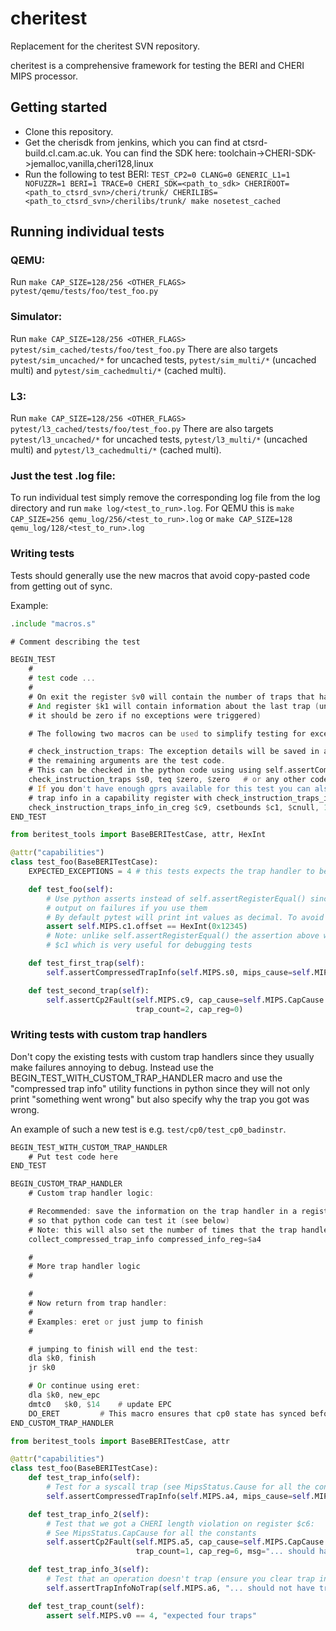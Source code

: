 # cheritest
Replacement for the cheritest SVN repository.

cheritest is a comprehensive framework for testing the BERI and CHERI MIPS processor.

## Getting started

* Clone this repository.
* Get the cherisdk from jenkins, which you can find at ctsrd-build.cl.cam.ac.uk. You can find the SDK here: toolchain->CHERI-SDK->jemalloc,vanilla,cheri128,linux
* Run the following to test BERI: `TEST_CP2=0 CLANG=0 GENERIC_L1=1 NOFUZZR=1 BERI=1 TRACE=0 CHERI_SDK=<path_to_sdk> CHERIROOT=<path_to_ctsrd_svn>/cheri/trunk/ CHERILIBS=<path_to_ctsrd_svn>/cherilibs/trunk/ make nosetest_cached`

## Running individual tests
### QEMU:
Run `make CAP_SIZE=128/256 <OTHER_FLAGS> pytest/qemu/tests/foo/test_foo.py`

### Simulator:
Run `make CAP_SIZE=128/256 <OTHER_FLAGS> pytest/sim_cached/tests/foo/test_foo.py`
There are also targets `pytest/sim_uncached/*` for uncached tests, `pytest/sim_multi/*` (uncached multi) and `pytest/sim_cachedmulti/*` (cached multi).

### L3:
Run `make CAP_SIZE=128/256 <OTHER_FLAGS> pytest/l3_cached/tests/foo/test_foo.py`
There are also targets `pytest/l3_uncached/*` for uncached tests, `pytest/l3_multi/*` (uncached multi) and `pytest/l3_cachedmulti/*` (cached multi).

### Just the test .log file:
To run individual test simply remove the corresponding log file from the log directory and run `make log/<test_to_run>.log`. For QEMU this is `make CAP_SIZE=256 qemu_log/256/<test_to_run>.log` or `make CAP_SIZE=128 qemu_log/128/<test_to_run>.log`


### Writing tests


Tests should generally use the new macros that avoid copy-pasted code from getting out of sync.

Example:

```asm
.include "macros.s"

# Comment describing the test

BEGIN_TEST
	#
	# test code ...
	#
	# On exit the register $v0 will contain the number of traps that happenend
	# And register $k1 will contain information about the last trap (unless the test modified it
	# it should be zero if no exceptions were triggered)

	# The following two macros can be used to simplify testing for exceptions:

	# check_instruction_traps: The exception details will be saved in arg1 ($s0),
	# the remaining arguments are the test code.
	# This can be checked in the python code using using self.assertCompressedTrapInfo()
	check_instruction_traps $s0, teq $zero, $zero	# or any other code that causes a trap
	# If you don't have enough gprs available for this test you can also store the
	# trap info in a capability register with check_instruction_traps_info_in_creg:
	check_instruction_traps_info_in_creg $c9, csetbounds $c1, $cnull, 10	# or any other code that causes a trap
END_TEST
```

```python
from beritest_tools import BaseBERITestCase, attr, HexInt

@attr("capabilities")
class test_foo(BaseBERITestCase):
    EXPECTED_EXCEPTIONS = 4 # this tests expects the trap handler to be invoked 4 times (default is 0)

    def test_foo(self):
        # Use python asserts instead of self.assertRegisterEqual() since pytest gives much more detailed
        # output on failures if you use them
        # By default pytest will print int values as decimal. To avoid this use HexInt() from beritest_tools
        assert self.MIPS.c1.offset == HexInt(0x12345)
        # Note: unlike self.assertRegisterEqual() the assertion above will also print the full value of
        # $c1 which is very useful for debugging tests

    def test_first_trap(self):
        self.assertCompressedTrapInfo(self.MIPS.s0, mips_cause=self.MIPS.Cause.TRAP, trap_count=1)

    def test_second_trap(self):
        self.assertCp2Fault(self.MIPS.c9, cap_cause=self.MIPS.CapCause.Tag_Violation,
                            trap_count=2, cap_reg=0)
```

### Writing tests with custom trap handlers

Don't copy the existing tests with custom trap handlers since they usually make failures annoying to debug.
Instead use the BEGIN_TEST_WITH_CUSTOM_TRAP_HANDLER macro and use the "compressed trap info" utility functions
in python since they will not only print "something went wrong" but also specify why the trap you got was wrong.

An example of such a new test is e.g. `test/cp0/test_cp0_badinstr`.


```asm
BEGIN_TEST_WITH_CUSTOM_TRAP_HANDLER
	# Put test code here
END_TEST

BEGIN_CUSTOM_TRAP_HANDLER
	# Custom trap handler logic:

	# Recommended: save the information on the trap handler in a register
	# so that python code can test it (see below)
	# Note: this will also set the number of times that the trap handler has been invoked in $v0
	collect_compressed_trap_info compressed_info_reg=$a4

	#
	# More trap handler logic
	#

	#
	# Now return from trap handler:
	#
	# Examples: eret or just jump to finish
	#

	# jumping to finish will end the test:
	dla $k0, finish
	jr $k0

	# Or continue using eret:
	dla $k0, new_epc
	dmtc0	$k0, $14	# update EPC
	DO_ERET			# This macro ensures that cp0 state has synced before eret
END_CUSTOM_TRAP_HANDLER
```

```python
from beritest_tools import BaseBERITestCase, attr

@attr("capabilities")
class test_foo(BaseBERITestCase):
    def test_trap_info(self):
        # Test for a syscall trap (see MipsStatus.Cause for all the constants):
        self.assertCompressedTrapInfo(self.MIPS.a4, mips_cause=self.MIPS.Cause.SYSCALL, trap_count=1)

    def test_trap_info_2(self):
        # Test that we got a CHERI length violation on register $c6:
        # See MipsStatus.CapCause for all the constants
        self.assertCp2Fault(self.MIPS.a5, cap_cause=self.MIPS.CapCause.Length_Violation,
                            trap_count=1, cap_reg=6, msg="... should have failed with a length violation!")

    def test_trap_info_3(self):
        # Test that an operation doesn't trap (ensure you clear trap info register first)
        self.assertTrapInfoNoTrap(self.MIPS.a6, "... should not have trapped")

    def test_trap_count(self):
        assert self.MIPS.v0 == 4, "expected four traps"
```
